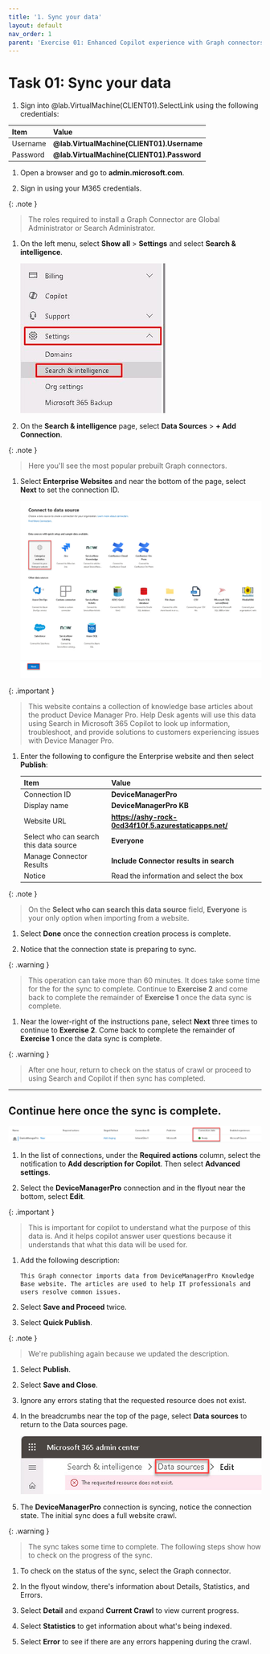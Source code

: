 ```yaml
---
title: '1. Sync your data'
layout: default
nav_order: 1
parent: 'Exercise 01: Enhanced Copilot experience with Graph connectors'
---
```


# Task 01: Sync your data


1. Sign into @lab.VirtualMachine(CLIENT01).SelectLink using the following credentials:

  | Item | Value |
  |:---------|:---------|
  | Username   | **@lab.VirtualMachine(CLIENT01).Username**   |
  | Password   | **@lab.VirtualMachine(CLIENT01).Password**   |

1. Open a browser and go to **admin.microsoft.com**.

1. Sign in using your M365 credentials.

  {: .note }
  > The roles required to install a Graph Connector are Global Administrator or Search Administrator.

1. On the left menu, select **Show all** > **Settings** and select **Search & intelligence**.

    ![yk29a8fy.jpg](../../media/yk29a8fy.jpg)

1. On the **Search & intelligence** page, select **Data Sources** > **+ Add Connection**.
   
  {: .note }
  > Here you'll see the most popular prebuilt Graph connectors.

1. Select **Enterprise Websites** and near the bottom of the page, select **Next** to set the connection ID.

    ![enterprisetile.jpg](../../media/enterprisetile.jpg)

  {: .important }
  > This website contains a collection of knowledge base articles about the product Device Manager Pro. Help Desk agents will use this data using Search in Microsoft 365 Copilot to look up information, troubleshoot, and provide solutions to customers experiencing issues with Device Manager Pro.

1. Enter the following to configure the Enterprise website and then select **Publish**:

    | Item | Value |
    |:---------|:---------|
    | Connection ID  | **DeviceManagerPro**   |
    | Display name   | **DeviceManagerPro KB**   |
    | Website URL   | **https://ashy-rock-0cd34f10f.5.azurestaticapps.net/**   |
    | Select who can search this data source   | **Everyone**  |
    | Manage Connector Results   | **Include Connector results in search**   |
    | Notice   | Read the information and select the box   |

  {: .note }
  > On the **Select who can search this data source** field, **Everyone** is your only option when importing from a website.

1. Select **Done** once the connection creation process is complete.

1. Notice that the connection state is preparing to sync.

  {: .warning }
  > This operation can take more than 60 minutes. It does take some time for the for the sync to complete. Continue to **Exercise 2** and come back to complete the remainder of **Exercise 1** once the data sync is complete.

1. Near the lower-right of the instructions pane, select **Next** three times to continue to **Exercise 2**. Come back to complete the remainder of **Exercise 1** once the data sync is complete. 

  {: .warning }
  > After one hour, return to check on the status of crawl or proceed to using Search and Copilot if then sync has completed.

---

## Continue here once the sync is complete.

![readystatus.jpg](../../media/readystatus.jpg)

1. In the list of connections, under the **Required actions** column, select the notification to **Add description for Copilot**. Then select **Advanced settings**.

1. Select the **DeviceManagerPro** connection and in the flyout near the bottom, select **Edit**.
   
  {: .important }
  > This is important for copilot to understand what the purpose of this data is. And it helps copilot answer user questions because it understands that what this data will be used for.

1. Add the following description: 
   
    ```Description-wrap
    This Graph connector imports data from DeviceManagerPro Knowledge Base website. The articles are used to help IT professionals and users resolve common issues.
    ```

1. Select **Save and Proceed** twice.  
   

1. Select **Quick Publish**. 
   
  {: .note }
  > We're publishing again because we updated the description.

1. Select **Publish**.

1. Select **Save and Close**.

1. Ignore any errors stating that the requested resource does not exist.

1. In the breadcrumbs near the top of the page, select **Data sources** to return to the Data sources page.

    ![ignoreErrorandSelectBreadcrumb.jpg](../../media/ignoreErrorandSelectBreadcrumb.jpg)

1. The **DeviceManagerPro** connection is syncing, notice the connection state. The initial sync does a full website crawl.

  {: .warning }
  > The sync takes some time to complete. The following steps show how to check on the progress of the sync.

1. To check on the status of the sync, select the Graph connector. 
   
1. In the flyout window, there's information about Details, Statistics, and Errors. 
   
1. Select **Detail** and expand **Current Crawl** to view current progress.

1. Select **Statistics** to get information about what's being indexed. 
   
1. Select **Error** to see if there are any errors happening during the crawl.
